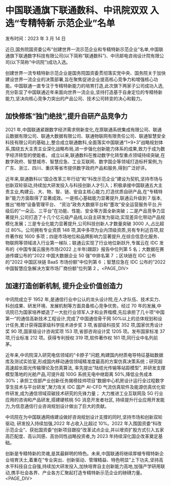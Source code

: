 # 中国联通旗下联通数科、中讯院双双 入选“专精特新 示范企业”名单

发布时间：2023 年 3 月 14 日

近日,国务院国资委公布“创建世界一流示范企业和专精特新示范企业”名单,中国联通旗下联通数字科技有限公司(以下简称“联通数科”)、中讯邮电咨询设计院有限公司(以下简称“中讯院”)成功入选。

创建世界一流专精特新示范企业是国务院国资委贯彻落实党中央、国务院关于加快建设世界一流企业的决策部署,旨在聚焦促进企业提高核心竞争力和增强核心功能。中国联通一直专注于专精特新能力的培育打造,此次旗下两家子公司成功入选,充分彰显了中国联通近年来面向世界一流企业,坚持打造基于自身定位的专精特新能力,坚决向核心竞争力突出的产品公司、技术公司转变的决心和毅力。

## 加快修炼“独门绝技”,提升自研产品竞争力

2021 年,中国联通紧跟数字经济需求侧新变化,在原联通系统集成有限公司、联通云数据有限公司、联通大数据有限公司、联通物联网有限责任公司、联通智慧安全科技有限公司的基础上,整合成立联通数科,全面落实中国联通“1+9+3”战略规划体系,围绕五大主责主业深化战略布局,进一步强化创新能力体系的成果,致力于成为数字经济转型的使能者。 成立以来,联通数科在推动数字化转型重点领域持续突破,在数字政府、智慧城市、智慧应急、工业互联网、数字国企等领域打造标杆案例,为广东、浙江、四川、重庆等省市提供数字政府产品和服务,得到广泛好评。

近年来,联通数科以“国企改革三年行动”和“科改示范企业”建设为契机,坚持市场与创新双轮驱动,持续加大研发投入与科技创新人才引入；积极承接中国联通五大主责主业,构建云、大、物、智、链、安自主核心能力,打造优质自研产品,在“专精特新”能力方面取得了显著成效。一是核心基础能力显著提升,联通云升级到 7 版本,推出“格物”设备管理平台、 “资治”政务大数据平台和“墨攻”安全运营服务平台,升级后的“一朵云、三平台”在功能、性能、安全等方面全新突破；二是产品竞争力显著提升,公司打造了十几个亿元级产品线,以自主研发为驱动,实现差异化带动产品规模化发展；三是专业化能力显著提升,公司科技创新人才数量突破 3000 人,占比超过 80%。公司拥有专业资质 148 项,其中多项为业内顶级资质,另有专利近百项,软件著作权 1600 多项；四是市场地位和品牌影响力显著提升,在综合信息化服务、物联网等领域进入行业第一梯队；联通云实现了行业地位新跃升,专属云在 IDC 发布的《中国专属云服务市场(2022 上半年)跟踪》报告中位列第 5 名；大数据在赛迪传媒公布的“2022 中国大数据企业 50 强”中排名第 7 ；区块链在 IDC 公布的“2022 中国区块链 BaaS 市场份额”中位列第 6 ；智慧应急在 IDC 公布的“2022 中国智慧应急解决方案市场厂商份额”位列第 2 。<PAGE_DIV> 

## 加速打造创新机制, 提升企业价值创造力

中讯院成立于 1952 年,是通信行业中公认的龙头设计院,在人才队伍、技术实力、科创成果、研发环境、发展机制等方面具备核心竞争优势。经过 70 年的发展,中讯院已为国家培养塑造了一大批行业领军人才和业界楷模,先后承担了几十项“中国第一”的通信高新技术工程设计,完成了中国通信骨干网 50%以上的总体规划和设计任务,累计获得国家级科学技术进步奖 3 项,省部级科技奖 352 项,国家优秀设计奖 90 项,国家级设计咨询奖项 153 项,省部咨询设计奖 1205 项。发布国家标准 37 项,行业标准 212 项。获得专利授权 319 项,软件著作权 161 项,同行业中名列前茅。

近年来,中讯院深入研究电信领域的“卡脖子”问题,构建国内材质电导特征基础数据库及测试实验室,形成国内移动通信领域精准度最高的方案仿真决策系统；研究超高速超长距光传输理论及仿真算法, 率先提出“陆缆光传输等站距模型”, 并研发支撑模型落地的光舱产品,可提升超 100G 系统无电中继距离 50%,降低业务成本 30%；承担工信部产业创新任务揭榜挂帅项目“数据中心机房设计运行全过程数字孪生技术与平台研发”,聚力攻关 IDC 国产 AI-CFD 气流仿真软件及能源仿真优化软件研发,成为通信领域双碳技术研究的先锋力量； 大力推进工业互联网及 5G 行业应用的咨询和产品研发,搭建硬核桃 5G 消息开发者社区, 持续提升行业应用开发能力,为信息通信行业咨询规划设计做出了巨大的贡献。

中讯院在为中国联通网络建设做好咨询规划设计支撑的同时,坚持市场和创新双轮驱动, 研发投入持续加强,2022 年占收入比超过 10%。2022 年入围国资委“科改示范企业”、获批国资委“创新项目跟投”改革试点企业,并以增资扩股方式引入五家高匹配度、高认同感、高协同性战略投资者,为 2023 年持续深化国企改革奠定基础。

创新是专精特新的灵魂,是其最鲜明的特色。未来,中国联通将继续厚植专精特新企业培育沃土,着重在“专业突出、创新驱动、管理精益、特色明显”上下功夫,坚持高水平科技自立自强,持续加大研发投入,加快培育自主创新能力高地,加强产学研用联动,携手社会各界、产业各方汇聚起打造专精特新示范企业的磅礴力量。<PAGE_DIV> 
